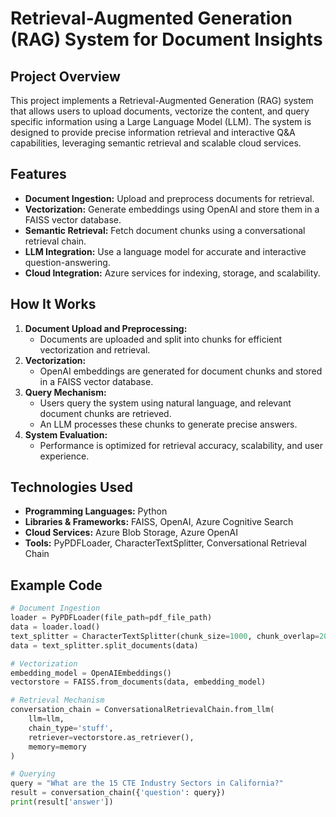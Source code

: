 # Retrieval-Augmented Generation (RAG) System for Document Insights

## Project Overview
This project implements a Retrieval-Augmented Generation (RAG) system that allows users to upload documents, vectorize the content, and query specific information using a Large Language Model (LLM). The system is designed to provide precise information retrieval and interactive Q&A capabilities, leveraging semantic retrieval and scalable cloud services.

## Features
- **Document Ingestion:** Upload and preprocess documents for retrieval.
- **Vectorization:** Generate embeddings using OpenAI and store them in a FAISS vector database.
- **Semantic Retrieval:** Fetch document chunks using a conversational retrieval chain.
- **LLM Integration:** Use a language model for accurate and interactive question-answering.
- **Cloud Integration:** Azure services for indexing, storage, and scalability.

## How It Works
1. **Document Upload and Preprocessing:**
   - Documents are uploaded and split into chunks for efficient vectorization and retrieval.
2. **Vectorization:**
   - OpenAI embeddings are generated for document chunks and stored in a FAISS vector database.
3. **Query Mechanism:**
   - Users query the system using natural language, and relevant document chunks are retrieved.
   - An LLM processes these chunks to generate precise answers.
4. **System Evaluation:**
   - Performance is optimized for retrieval accuracy, scalability, and user experience.

## Technologies Used
- **Programming Languages:** Python
- **Libraries & Frameworks:** FAISS, OpenAI, Azure Cognitive Search
- **Cloud Services:** Azure Blob Storage, Azure OpenAI
- **Tools:** PyPDFLoader, CharacterTextSplitter, Conversational Retrieval Chain

## Example Code
```python
# Document Ingestion
loader = PyPDFLoader(file_path=pdf_file_path)
data = loader.load()
text_splitter = CharacterTextSplitter(chunk_size=1000, chunk_overlap=200)
data = text_splitter.split_documents(data)

# Vectorization
embedding_model = OpenAIEmbeddings()
vectorstore = FAISS.from_documents(data, embedding_model)

# Retrieval Mechanism
conversation_chain = ConversationalRetrievalChain.from_llm(
    llm=llm,
    chain_type='stuff',
    retriever=vectorstore.as_retriever(),
    memory=memory
)

# Querying
query = "What are the 15 CTE Industry Sectors in California?"
result = conversation_chain({'question': query})
print(result['answer'])
